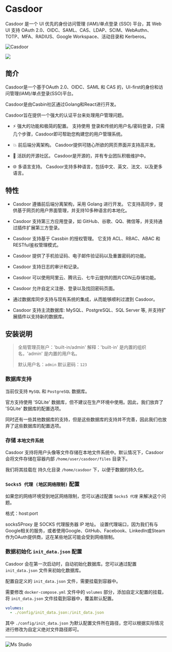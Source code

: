 # Casdoor

Casdoor 是一个 UI 优先的身份访问管理 (IAM)/单点登录 (SSO) 平台，其 Web UI 支持 OAuth
2.0、OIDC、SAML、CAS、LDAP、SCIM、WebAuthn、TOTP、MFA、RADIUS、Google Workspace、活动目录和 Kerberos。

![Casdoor](https://file.lifebus.top/imgs/casdoor_cover.png)

![](https://img.shields.io/badge/%E6%96%B0%E7%96%86%E8%90%8C%E6%A3%AE%E8%BD%AF%E4%BB%B6%E5%BC%80%E5%8F%91%E5%B7%A5%E4%BD%9C%E5%AE%A4-%E6%8F%90%E4%BE%9B%E6%8A%80%E6%9C%AF%E6%94%AF%E6%8C%81-blue)

## 简介

Casdoor是一个基于OAuth 2.0、OIDC、SAML 和 CAS 的，UI-first的身份和访问管理(IAM)/单点登录(SSO)平台。

Casdoor是由Casbin社区通过Golang和React进行开发。

Casdoor旨在提供一个强大的认证平台来处理用户管理问题。

+ ⚡️ 强大的功能和极简的配置。 支持使用 登录和传统的用户名/密码登录，只需几个步骤，Casdoor即可帮助您构建您的用户管理系统。

+ 💥 前后端分离架构。 Casdoor提供可随心所欲的网页界面并支持高并发。

+ 🥂 活跃的开源社区。 Casdoor是开源的，并有专业团队积极维护中。

+ 🌐 多语言支持。 Casdoor支持多种语言，包括中文、英文、法文、以及更多语言。

## 特性

+ Casdoor 遵循前后端分离架构，采用 Golang 进行开发。 它支持高同步，提供基于网页的用户界面管理，并支持10多种语言的本地化。

+ Casdoor 支持第三方应用登录，如 GitHub、谷歌、QQ、微信等，并支持通过插件扩展第三方登录。

+ Casdoor 支持基于 Cassbin 的授权管理。 它支持 ACL、RBAC、ABAC 和 RESTful鉴权管理模式。

+ Casdoor 提供了手机验证码、电子邮件验证码以及重置密码的功能。

+ Casdoor 支持日志的审计和记录。

+ Casdoor 可以使用阿里云、腾讯云、七牛云提供的图片CDN云存储功能。

+ Casdoor 允许自定义注册、登录以及找回密码页面。

+ 通过数据库同步支持与现有系统的集成，从而能够顺利过渡到 Casdoor。

+ Casdoor 支持主流数据库: MySQL、PostgreSQL、SQL Server 等, 并支持扩展插件以支持新的数据库。

## 安装说明

> 全局管理员账户：'built-in/admin'
> 解释：'built-in' 是内置的组织名，'admin' 是内置的用户名。
>
> 默认用户名：`admin`
> 默认密码：`123`

### 数据库支持

当前仅支持 `MySQL` 和 `PostgreSQL` 数据库。

官方支持使用 'SQLite' 数据库，但不建议在生产环境中使用。因此，我们放弃了 'SQLite' 数据库的配置选项。

同时还有一些其他数据库的支持，但是这些数据库的支持并不完善，因此我们也放弃了这些数据库的配置选项。

### 存储 `本地文件系统`

Casdoor 支持将用户头像等文件存储在本地文件系统中。默认情况下，Casdoor 会将文件存储在容器内部 `/home/user/casdoor/files`
目录下。

我们将其挂载在 持久化目录 `/home/casdoor` 下，以便于数据的持久化。

### `Socks5 代理 (地区网络限制)` 配置

如果您的网络环境受到地区网络限制，您可以通过配置 `Socks5 代理` 来解决这个问题。

格式：host:port

socks5Proxy 是 SOCKS 代理服务器 IP 地址。
设置代理端口，因为我们有与Google相关的服务，或者使用Google、GitHub、Facebook、LinkedIn或Steam作为OAuth提供商，这在某些地区可能会受到网络限制。

### 数据初始化 `init_data.json` 配置

Casdoor 会在第一次启动时，自动初始化数据库。您可以通过配置 `init_data.json` 文件来初始化数据库。

配置自定义的 `init_data.json` 文件，需要挂载到容器中。

需要修改 `docker-compose.yml` 文件中的 `volumes` 部分，添加自定义配置的挂载，将 `init_data.json` 文件挂载到容器中，覆盖默认配置。

```yaml
volumes:
  - ./config/init_data.json:/init_data.json
```

其中 `./config/init_data.json` 为默认配置文件所在路径，您可以根据实际情况进行修改为自定义绝对文件路径即可。

---

![Ms Studio](https://file.lifebus.top/imgs/ms_blank_001.png)
